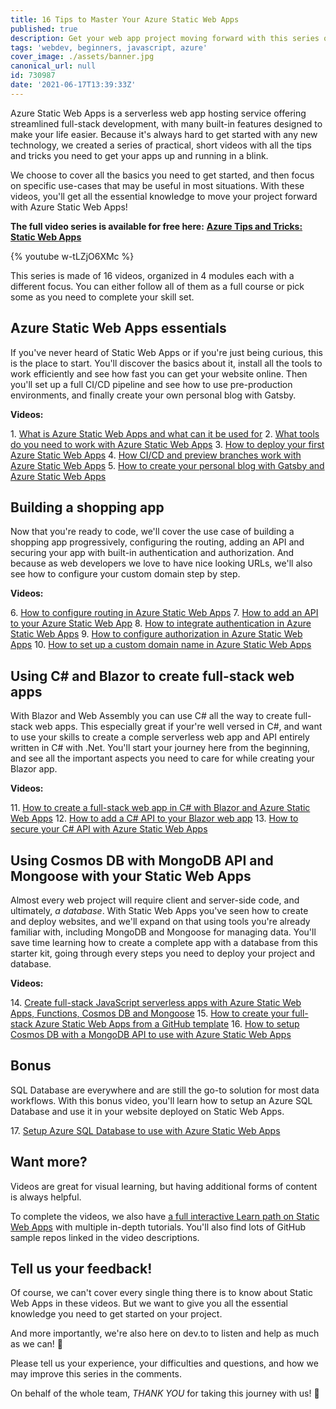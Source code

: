 ```yaml
---
title: 16 Tips to Master Your Azure Static Web Apps
published: true
description: Get your web app project moving forward with this series of practical videos on Azure Static Web Apps.
tags: 'webdev, beginners, javascript, azure'
cover_image: ./assets/banner.jpg
canonical_url: null
id: 730987
date: '2021-06-17T13:39:33Z'
---
```


Azure Static Web Apps is a serverless web app hosting service offering streamlined full-stack development, with many built-in features designed to make your life easier. Because it's always hard to get started with any new technology, we created a series of practical, short videos with all the tips and tricks you need to get your apps up and running in a blink.

We choose to cover all the basics you need to get started, and then focus on specific use-cases that may be useful in most situations. With these videos, you'll get all the essential knowledge to move your project forward with Azure Static Web Apps!

**The full video series is available for free here:**
**[Azure Tips and Tricks: Static Web Apps](https://aka.ms/StaticWebAppsTips)**

{% youtube w-tLZjO6XMc %}

This series is made of 16 videos, organized in 4 modules each with a different focus. You can either follow all of them as a full course or pick some as you need to complete your skill set.

## Azure Static Web Apps essentials

If you've never heard of Static Web Apps or if you're just being curious, this is the place to start. You'll discover the basics about it, install all the tools to work efficiently and see how fast you can get your website online. Then you'll set up a full CI/CD pipeline and see how to use pre-production environments, and finally create your own personal blog with Gatsby.

**Videos:**

1\. [What is Azure Static Web Apps and what can it be used for](https://www.youtube.com/watch?v=w-tLZjO6XMc&list=PLlrxD0HtieHgMPeBaDQFx9yNuFxx6S1VG&index=1)
2\. [What tools do you need to work with Azure Static Web Apps](https://www.youtube.com/watch?v=l3SBq7L13Mk&list=PLlrxD0HtieHgMPeBaDQFx9yNuFxx6S1VG&index=2)
3\. [How to deploy your first Azure Static Web Apps](https://www.youtube.com/watch?v=ADVGIXciYn8&list=PLlrxD0HtieHgMPeBaDQFx9yNuFxx6S1VG&index=3)
4\. [How CI/CD and preview branches work with Azure Static Web Apps](https://www.youtube.com/watch?v=A-eALdCkpTw&list=PLlrxD0HtieHgMPeBaDQFx9yNuFxx6S1VG&index=4)
5\. [How to create your personal blog with Gatsby and Azure Static Web Apps](https://www.youtube.com/watch?v=IZbcpUIke8s&list=PLlrxD0HtieHgMPeBaDQFx9yNuFxx6S1VG&index=5)

## Building a shopping app

Now that you're ready to code, we'll cover the use case of building a shopping app progressively, configuring the routing, adding an API and securing your app with built-in authentication and authorization. And because as web developers we love to have nice looking URLs, we'll also see how to configure your custom domain step by step.

**Videos:**

6\. [How to configure routing in Azure Static Web Apps](https://www.youtube.com/watch?v=A70tGiaHCTE&list=PLlrxD0HtieHgMPeBaDQFx9yNuFxx6S1VG&index=6)
7\. [How to add an API to your Azure Static Web App](https://www.youtube.com/watch?v=VzML-6DClVU&list=PLlrxD0HtieHgMPeBaDQFx9yNuFxx6S1VG&index=7)
8\. [How to integrate authentication in Azure Static Web Apps](https://www.youtube.com/watch?v=TygnLOA68B0&list=PLlrxD0HtieHgMPeBaDQFx9yNuFxx6S1VG&index=8)
9\. [How to configure authorization in Azure Static Web Apps](https://www.youtube.com/watch?v=r5yrxgc12q4&list=PLlrxD0HtieHgMPeBaDQFx9yNuFxx6S1VG&index=9)
10\. [How to set up a custom domain name in Azure Static Web Apps](https://www.youtube.com/watch?v=SpQgKfJ87fE&list=PLlrxD0HtieHgMPeBaDQFx9yNuFxx6S1VG&index=10)

## Using C# and Blazor to create full-stack web apps

With Blazor and Web Assembly you can use C# all the way to create full-stack web apps. This especially great if your're well versed in C#, and want to use your skills to create a comple serverless web app and API entirely written in C# with .Net. You'll start your journey here from the beginning, and see all the important aspects you need to care for while creating your Blazor app.

**Videos:**

11\. [How to create a full-stack web app in C# with Blazor and Azure Static Web Apps](https://www.youtube.com/watch?v=3_WwywiuTM8&list=PLlrxD0HtieHgMPeBaDQFx9yNuFxx6S1VG&index=11)
12\. [How to add a C# API to your Blazor web app](https://www.youtube.com/watch?v=Okt5mzXTgnA&list=PLlrxD0HtieHgMPeBaDQFx9yNuFxx6S1VG&index=12)
13\. [How to secure your C# API with Azure Static Web Apps](https://www.youtube.com/watch?v=eZQq3zw3WL4&list=PLlrxD0HtieHgMPeBaDQFx9yNuFxx6S1VG&index=13)

## Using Cosmos DB with MongoDB API and Mongoose with your Static Web Apps

Almost every web project will require client and server-side code, and ultimately, *a database*. With Static Web Apps you've seen how to create and deploy websites, and we'll expand on that using tools you're already familiar with, including MongoDB and Mongoose for managing data. You'll save time learning how to create a complete app with a database from this starter kit, going through every steps you need to deploy your project and database.

**Videos:**

14\. [Create full-stack JavaScript serverless apps with Azure Static Web Apps, Functions, Cosmos DB and Mongoose](https://www.youtube.com/watch?v=-z1NHptprKg&list=PLlrxD0HtieHgMPeBaDQFx9yNuFxx6S1VG&index=14)
15\. [How to create your full-stack Azure Static Web Apps from a GitHub template](https://www.youtube.com/watch?v=oV4XMevxpiM&list=PLlrxD0HtieHgMPeBaDQFx9yNuFxx6S1VG&index=15)
16\. [How to setup Cosmos DB with a MongoDB API to use with Azure Static Web Apps](https://www.youtube.com/watch?v=R9qhGra9FHs&list=PLlrxD0HtieHgMPeBaDQFx9yNuFxx6S1VG&index=16)

## Bonus

SQL Database are everywhere and are still the go-to solution for most data workflows. With this bonus video, you'll learn how to setup an Azure SQL Database and use it in your website deployed on Static Web Apps.

17\. [Setup Azure SQL Database to use with Azure Static Web Apps](https://www.youtube.com/watch?v=FyxRonVvEkg&list=PLlrxD0HtieHgMPeBaDQFx9yNuFxx6S1VG&index=17)

## Want more?

Videos are great for visual learning, but having additional forms of content is always helpful.

To complete the videos, we also have [a full interactive Learn path on Static Web Apps](https://docs.microsoft.com/learn/paths/azure-static-web-apps/?WT.mc_id=javascript-17844-cxa) with multiple in-depth tutorials. You'll also find lots of GitHub sample repos linked in the video descriptions.

## Tell us your feedback!

Of course, we can't cover every single thing there is to know about Static Web Apps in these videos. But we want to give you all the essential knowledge you need to get started on your project.

And more importantly, we're also here on dev.to to listen and help as much as we can! 🙂

Please tell us your experience, your difficulties and questions, and how we may improve this series in the comments.

On behalf of the whole team, *THANK YOU* for taking this journey with us! 🙏
